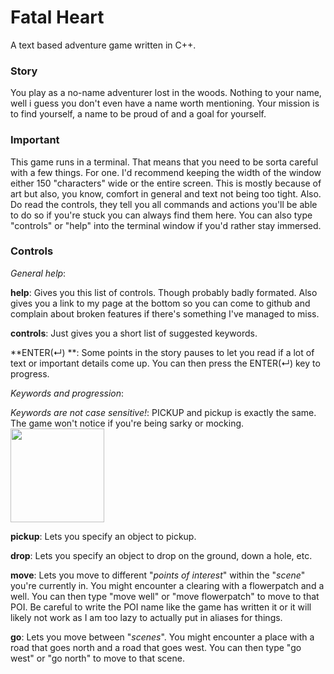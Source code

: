 # Fatal Heart

A text based adventure game written in C++.

### Story

You play as a no-name adventurer lost in the woods. Nothing to your name, well i guess you don't even have a name worth mentioning.
Your mission is to find yourself, a name to be proud of and a goal for yourself.

### Important

This game runs in a terminal. That means that you need to be sorta careful with a few things. For one. I'd recommend keeping the width of the window either 150 "characters" wide or the entire screen. This is mostly because of art but also, you know, comfort in general and text not being too tight.
Also. Do read the controls, they tell you all commands and actions you'll be able to do so if you're stuck you can always find them here. You can also type "controls" or "help" into the terminal window if you'd rather stay immersed.

### Controls

*General help*:

**help**: Gives you this list of controls. Though probably badly formated. Also gives you a link to my page at the bottom so you can come to github and complain about broken features if there's something I've managed to miss.

**controls**: Just gives you a short list of suggested keywords.

**ENTER(↵) **: Some points in the story pauses to let you read if a lot of text or important details come up. You can then press the ENTER(↵) key to progress.

*Keywords and progression*:

*Keywords are not case sensitive!*: PICKUP and pickup is exactly the same. The game won't notice if you're being sarky or mocking.
<img src="https://i.kym-cdn.com/photos/images/newsfeed/001/255/479/85b.png" width="150">


**pickup**: Lets you specify an object to pickup.

**drop**: Lets you specify an object to drop on the ground, down a hole, etc.

**move**: Lets you move to different "*points of interest*" within the "*scene*" you're currently in. You might encounter a clearing with a flowerpatch and a well. You can then type "move well" or "move flowerpatch" to move to that POI. Be careful to write the POI name like the game has written it or it will likely not work as I am too lazy to actually put in aliases for things.

**go**: Lets you move between "*scenes*". You might encounter a place with a road that goes north and a road that goes west. You can then type "go west" or "go north" to move to that scene. 

